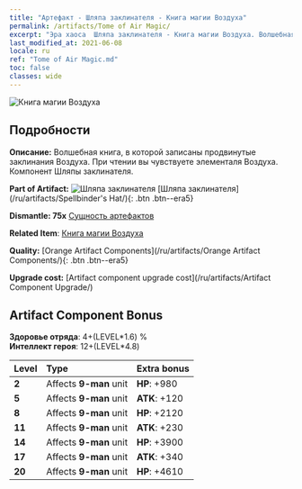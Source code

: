 ```yaml
---
title: "Артефакт - Шляпа заклинателя - Книга магии Воздуха"
permalink: /artifacts/Tome of Air Magic/
excerpt: "Эра хаоса  Шляпа заклинателя - Книга магии Воздуха. Волшебная книга, в которой записаны продвинутые заклинания Воздуха. При чтении вы чувствуете элементаля Воздуха. Компонент Шляпы заклинателя."
last_modified_at: 2021-06-08
locale: ru
ref: "Tome of Air Magic.md"
toc: false
classes: wide
---
```


 ![Книга магии Воздуха](/images/t/artifact_40463.png)



## Подробности

 **Описание:** Волшебная книга, в которой записаны продвинутые заклинания Воздуха. При чтении вы чувствуете элементаля Воздуха. Компонент Шляпы заклинателя.

 **Part of Artifact:** ![Шляпа заклинателя](/images/t/icon_artifact_46.png) [Шляпа заклинателя](/ru/artifacts/Spellbinder's Hat/){: .btn .btn--era5}

 **Dismantle: 75x** [Сущность артефактов](/ItemsRU/con_905/)

 **Related Item**: [Книга магии Воздуха](/ItemsRU/art_180/)

 **Quality:** [Orange Artifact Components](/ru/artifacts/Orange Artifact Components/){: .btn .btn--era5}

 **Upgrade cost:** [Artifact component upgrade cost](/ru/artifacts/Artifact Component Upgrade/)

## Artifact Component Bonus

  **Здоровье отряда**: 4+(LEVEL\*1.6) %<br/>**Интеллект героя**: 12+(LEVEL\*4.8)

  |  Level  | Type |    Extra bonus  | 
  |:--------|:-----|:----------------| 
  | **2** | Affects **9-man** unit | **HP**: +980 | 
  | **5** | Affects **9-man** unit | **ATK**: +120 | 
  | **8** | Affects **9-man** unit | **HP**: +2120 | 
  | **11** | Affects **9-man** unit | **ATK**: +230 | 
  | **14** | Affects **9-man** unit | **HP**: +3900 | 
  | **17** | Affects **9-man** unit | **ATK**: +340 | 
  | **20** | Affects **9-man** unit | **HP**: +4610 | 
